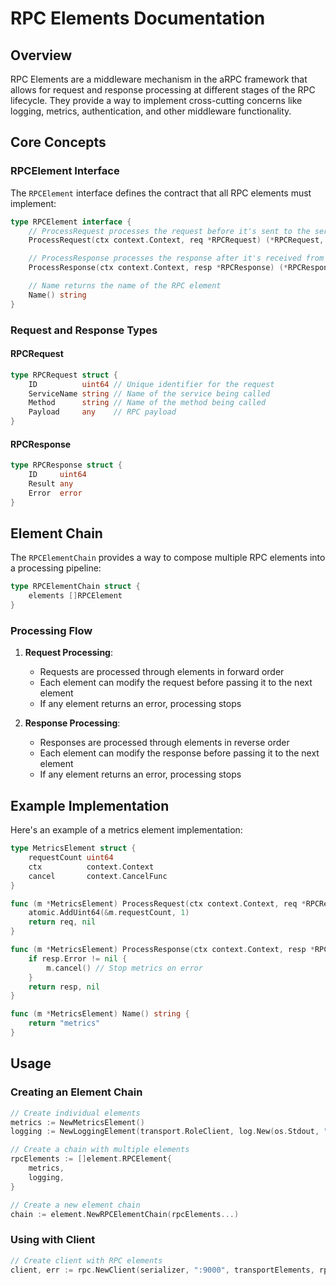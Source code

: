 # RPC Elements Documentation

## Overview
RPC Elements are a middleware mechanism in the aRPC framework that allows for request and response processing at different stages of the RPC lifecycle. They provide a way to implement cross-cutting concerns like logging, metrics, authentication, and other middleware functionality.

## Core Concepts

### RPCElement Interface
The `RPCElement` interface defines the contract that all RPC elements must implement:

```go
type RPCElement interface {
    // ProcessRequest processes the request before it's sent to the server
    ProcessRequest(ctx context.Context, req *RPCRequest) (*RPCRequest, error)

    // ProcessResponse processes the response after it's received from the server
    ProcessResponse(ctx context.Context, resp *RPCResponse) (*RPCResponse, error)

    // Name returns the name of the RPC element
    Name() string
}
```

### Request and Response Types

#### RPCRequest
```go
type RPCRequest struct {
    ID          uint64 // Unique identifier for the request
    ServiceName string // Name of the service being called
    Method      string // Name of the method being called
    Payload     any    // RPC payload
}
```

#### RPCResponse
```go
type RPCResponse struct {
    ID     uint64
    Result any
    Error  error
}
```

## Element Chain

The `RPCElementChain` provides a way to compose multiple RPC elements into a processing pipeline:

```go
type RPCElementChain struct {
    elements []RPCElement
}
```

### Processing Flow

1. **Request Processing**:
   - Requests are processed through elements in forward order
   - Each element can modify the request before passing it to the next element
   - If any element returns an error, processing stops

2. **Response Processing**:
   - Responses are processed through elements in reverse order
   - Each element can modify the response before passing it to the next element
   - If any element returns an error, processing stops

## Example Implementation

Here's an example of a metrics element implementation:

```go
type MetricsElement struct {
    requestCount uint64
    ctx          context.Context
    cancel       context.CancelFunc
}

func (m *MetricsElement) ProcessRequest(ctx context.Context, req *RPCRequest) (*RPCRequest, error) {
    atomic.AddUint64(&m.requestCount, 1)
    return req, nil
}

func (m *MetricsElement) ProcessResponse(ctx context.Context, resp *RPCResponse) (*RPCResponse, error) {
    if resp.Error != nil {
        m.cancel() // Stop metrics on error
    }
    return resp, nil
}

func (m *MetricsElement) Name() string {
    return "metrics"
}
```

## Usage

### Creating an Element Chain

```go
// Create individual elements
metrics := NewMetricsElement()
logging := NewLoggingElement(transport.RoleClient, log.New(os.Stdout, "aRPC: ", log.LstdFlags))

// Create a chain with multiple elements
rpcElements := []element.RPCElement{
    metrics,
    logging,
}

// Create a new element chain
chain := element.NewRPCElementChain(rpcElements...)
```

### Using with Client

```go
// Create client with RPC elements
client, err := rpc.NewClient(serializer, ":9000", transportElements, rpcElements)
```
